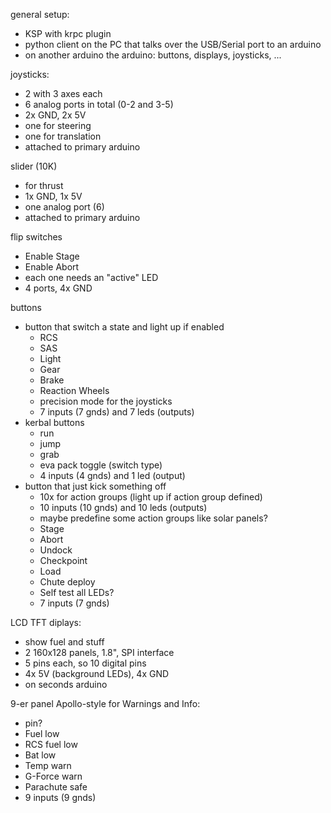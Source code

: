 general setup:
  - KSP with krpc plugin
  - python client on the PC that talks over the USB/Serial port to an arduino
  - on another arduino the arduino: buttons, displays, joysticks, ...

joysticks:
  - 2 with 3 axes each
  - 6 analog ports in total (0-2 and 3-5)
  - 2x GND, 2x 5V
  - one for steering
  - one for translation
  - attached to primary arduino
  
slider (10K)
  - for thrust
  - 1x GND, 1x 5V
  - one analog port (6)
  - attached to primary arduino

flip switches
  - Enable Stage
  - Enable Abort
  - each one needs an "active" LED
  - 4 ports, 4x GND
  
buttons
  - button that switch a state and light up if enabled
    - RCS
    - SAS
    - Light
    - Gear
    - Brake
    - Reaction Wheels
    - precision mode for the joysticks
    - 7 inputs (7 gnds) and 7 leds (outputs)
  - kerbal buttons
    - run
    - jump
    - grab
    - eva pack toggle (switch type)
    - 4 inputs (4 gnds) and 1 led (output)
  - button that just kick something off
    - 10x for action groups (light up if action group defined)
    - 10 inputs (10 gnds) and 10 leds (outputs)
    - maybe predefine some action groups like solar panels?
    - Stage
    - Abort
    - Undock
    - Checkpoint
    - Load
    - Chute deploy
    - Self test all LEDs?
    - 7 inputs (7 gnds)
    
LCD TFT diplays:
  - show fuel and stuff
  - 2 160x128 panels, 1.8", SPI interface
  - 5 pins each, so 10 digital pins
  - 4x 5V (background LEDs), 4x GND
  - on seconds arduino
  
9-er panel Apollo-style for Warnings and Info:
  - pin?
  - Fuel low
  - RCS fuel low
  - Bat low
  - Temp warn
  - G-Force warn
  - Parachute safe
  - 9 inputs (9 gnds)
